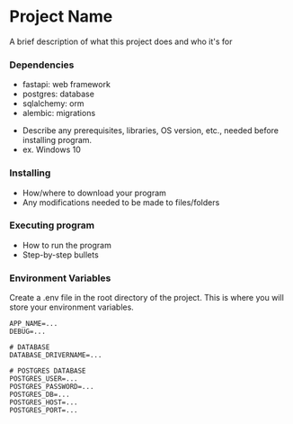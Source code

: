 # Project Name

A brief description of what this project does and who it's for

### Dependencies

- fastapi: web framework
- postgres: database
- sqlalchemy: orm
- alembic: migrations


* Describe any prerequisites, libraries, OS version, etc., needed before installing program.
* ex. Windows 10

### Installing

* How/where to download your program
* Any modifications needed to be made to files/folders

### Executing program

* How to run the program
* Step-by-step bullets

### Environment Variables

Create a .env file in the root directory of the project. This is where you will store your environment variables.

```shell
APP_NAME=...
DEBUG=...

# DATABASE
DATABASE_DRIVERNAME=...

# POSTGRES DATABASE
POSTGRES_USER=...
POSTGRES_PASSWORD=...
POSTGRES_DB=...
POSTGRES_HOST=...
POSTGRES_PORT=...
```
